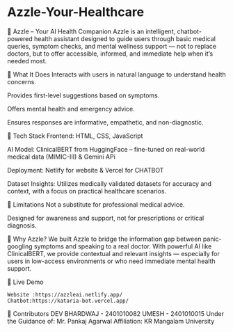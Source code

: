 # Azzle-Your-Healthcare
💊 Azzle – Your AI Health Companion
Azzle is an intelligent, chatbot-powered health assistant designed to guide users through basic medical queries, symptom checks, and mental wellness support — not to replace doctors, but to offer accessible, informed, and immediate help when it’s needed most.

🧠 What It Does
Interacts with users in natural language to understand health concerns.

Provides first-level suggestions based on symptoms.

Offers mental health and emergency advice.

Ensures responses are informative, empathetic, and non-diagnostic.

🧰 Tech Stack
Frontend: HTML, CSS, JavaScript

AI Model: ClinicalBERT from HuggingFace – fine-tuned on real-world medical data (MIMIC-III) & Gemini APi

Deployment: Netlify for website & Vercel for CHATBOT

Dataset Insights: Utilizes medically validated datasets for accuracy and context, with a focus on practical healthcare scenarios.

🚫 Limitations
Not a substitute for professional medical advice.

Designed for awareness and support, not for prescriptions or critical diagnosis.

🎯 Why Azzle?
We built Azzle to bridge the information gap between panic-googling symptoms and speaking to a real doctor. With powerful AI like ClinicalBERT, we provide contextual and relevant insights — especially for users in low-access environments or who need immediate mental health support.

📍 Live Demo

    Website :https://azzleai.netlify.app/ 
    Chatbot:https://kataria-bot.vercel.app/

👥 Contributors
DEV BHARDWAJ - 2401010082
UMESH - 2401010015
Under the Guidance of: Mr. Pankaj Agarwal
Affiliation: KR Mangalam University


